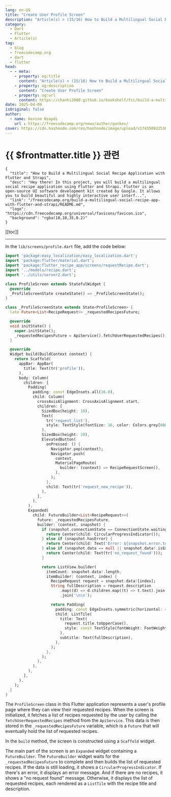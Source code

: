 ```yaml
---
lang: en-US
title: "Create User Profile Screen"
description: "Article(s) > (15/16) How to Build a Multilingual Social Recipe Application with Flutter and Strapi"
category:
  - Dart
  - Flutter
  - Article(s)
tag:
  - blog
  - freecodecamp.org
  - dart
  - flutter
head:
  - - meta:
    - property: og:title
      content: "Article(s) > (15/16) How to Build a Multilingual Social Recipe Application with Flutter and Strapi"
    - property: og:description
      content: "Create User Profile Screen"
    - property: og:url
      content: https://chanhi2000.github.io/bookshelf/fcc/build-a-multilingual-social-recipe-app-with-flutter-and-strapi/create-user-profile-screen.html
date: 2025-04-09
isOriginal: false
author:
  - name: Kevine Nzapdi
    url : https://freecodecamp.org/news/author/gunkev/
cover: https://cdn.hashnode.com/res/hashnode/image/upload/v1743509325302/fd7d5d6c-9a48-4037-9cc2-3b35a92b6006.png
---
```


# {{ $frontmatter.title }} 관련

```component VPCard
{
  "title": "How to Build a Multilingual Social Recipe Application with Flutter and Strapi",
  "desc": "Hey there! In this project, you will build a multilingual social recipe application using Flutter and Strapi. Flutter is an open-source UI software development kit created by Google. It allows you to build beautiful and highly interactive user interf...",
  "link": "/freecodecamp.org/build-a-multilingual-social-recipe-app-with-flutter-and-strapi/README.md",
  "logo": "https://cdn.freecodecamp.org/universal/favicons/favicon.ico",
  "background": "rgba(10,10,35,0.2)"
}
```

[[toc]]

---

<SiteInfo
  name="How to Build a Multilingual Social Recipe Application with Flutter and Strapi"
  desc="Hey there! In this project, you will build a multilingual social recipe application using Flutter and Strapi. Flutter is an open-source UI software development kit created by Google. It allows you to build beautiful and highly interactive user interf..."
  url="https://freecodecamp.org/news/build-a-multilingual-social-recipe-app-with-flutter-and-strapi#heading-create-user-profile-screen"
  logo="https://cdn.freecodecamp.org/universal/favicons/favicon.ico"
  preview="https://cdn.hashnode.com/res/hashnode/image/upload/v1743509325302/fd7d5d6c-9a48-4037-9cc2-3b35a92b6006.png"/>

In the <VPIcon icon="fas fa-folder-open"/>`lib/screens/`<VPIcon icon="fa-brands fa-dart-lang"/>`profile.dart` file, add the code below:

```dart title="lib/screens/profile.dart"
import 'package:easy_localization/easy_localization.dart';
import 'package:flutter/material.dart';
import 'package:flutter_recipe_app/screens/requestRecipe.dart';
import '../models/recipe.dart';
import '../utils/server2.dart';

class ProfileScreen extends StatefulWidget {
  @override
  _ProfileScreenState createState() => _ProfileScreenState();
}

class _ProfileScreenState extends State<ProfileScreen> {
  late Future<List<RecipeRequest>> _requestedRecipesFuture;

  @override
  void initState() {
    super.initState();
    _requestedRecipesFuture = ApiService().fetchUserRequestedRecipes();
  }

  @override
  Widget build(BuildContext context) {
    return Scaffold(
      appBar: AppBar(
        title: Text(tr('profile')),
      ),
      body: Column(
        children: [
          Padding(
            padding: const EdgeInsets.all(16.0),
            child: Column(
              crossAxisAlignment: CrossAxisAlignment.start,
              children: [
                SizedBox(height: 10),
                Text(
                  tr('request_list'),
                  style: TextStyle(fontSize: 16, color: Colors.grey[600]),
                ),
                SizedBox(height: 20),
                ElevatedButton(
                  onPressed: () {
                    Navigator.pop(context);
                    Navigator.push(
                      context,
                      MaterialPageRoute(
                        builder: (context) => RecipeRequestScreen(),
                      ),
                    );
                  },
                  child: Text(tr('request_new_recipe')),
                ),
              ],
            ),
          ),
          Expanded(
            child: FutureBuilder<List<RecipeRequest>>(
              future: _requestedRecipesFuture,
              builder: (context, snapshot) {
                if (snapshot.connectionState == ConnectionState.waiting) {
                  return Center(child: CircularProgressIndicator());
                } else if (snapshot.hasError) {
                  return Center(child: Text('Error: ${snapshot.error.toString()}'));
                } else if (snapshot.data == null || snapshot.data!.isEmpty) {
                  return Center(child: Text(tr('no_request_found')));
                }

                return ListView.builder(
                  itemCount: snapshot.data!.length,
                  itemBuilder: (context, index) {
                    RecipeRequest request = snapshot.data![index];
                    String fullDescription = request.description
                        .map((d) => d.children.map((t) => t.text).join('\n'))
                        .join('\n\n');

                    return Padding(
                      padding: const EdgeInsets.symmetric(horizontal: 40.0),
                      child: ListTile(
                        title: Text(
                          request.title.toUpperCase(),
                          style: const TextStyle(fontWeight: FontWeight.bold),
                        ),
                        subtitle: Text(fullDescription),
                      ),
                    );
                  },
                );
              },
            ),
          ),
        ],
      ),
    );
  }
}
```

The `ProfileScreen` class in this Flutter application represents a user's profile page where they can view their requested recipes. When the screen is initialized, it fetches a list of recipes requested by the user by calling the `fetchUserRequestedRecipes` method from the `ApiService`. This data is then stored in the `_requestedRecipesFuture` variable, which is a `Future` that will eventually hold the list of requested recipes.

In the `build` method, the screen is constructed using a `Scaffold` widget.

The main part of the screen is an `Expanded` widget containing a `FutureBuilder`. The `FutureBuilder` widget waits for the `_requestedRecipesFuture` to complete and then builds the list of requested recipes. If the data is still loading, it shows a `CircularProgressIndicator`. If there's an error, it displays an error message. And if there are no recipes, it shows a "no request found" message. Otherwise, it displays the list of requested recipes, each rendered as a `ListTile` with the recipe title and description.